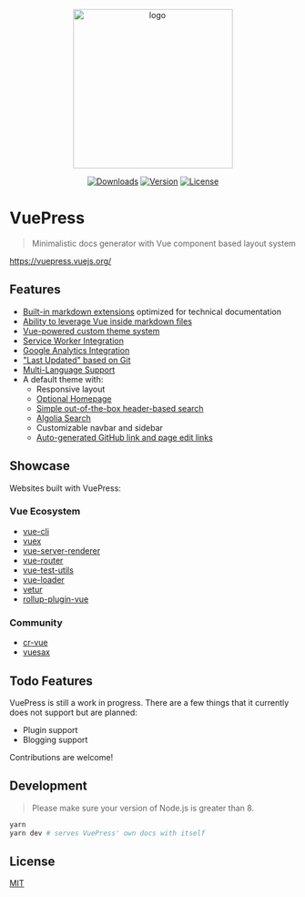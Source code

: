 <p align="center">
  <a href="https://vuepress.vuejs.org/" target="_blank">
    <img width="280" src="https://raw.githubusercontent.com/vuejs/vuepress/master/docs/.vuepress/public/hero.png" alt="logo">
  </a>
</p>

<p align="center">
  <a href="https://npmcharts.com/compare/vuepress?minimal=true"><img src="https://img.shields.io/npm/dm/vuepress.svg" alt="Downloads"></a>
  <a href="https://www.npmjs.com/package/vuepress"><img src="https://img.shields.io/npm/v/vuepress.svg" alt="Version"></a>
  <a href="https://www.npmjs.com/package/vuepress"><img src="https://img.shields.io/npm/l/vuepress.svg" alt="License"></a>
</p>

# VuePress

> Minimalistic docs generator with Vue component based layout system

https://vuepress.vuejs.org/

## Features

- [Built-in markdown extensions](https://vuepress.vuejs.org/guide/markdown.html) optimized for technical documentation
- [Ability to leverage Vue inside markdown files](https://vuepress.vuejs.org/guide/using-vue.html)
- [Vue-powered custom theme system](https://vuepress.vuejs.org/guide/custom-themes.html)
- [Service Worker Integration](https://vuepress.vuejs.org/config/#serviceworker)
- [Google Analytics Integration](https://vuepress.vuejs.org/config/#ga)
- ["Last Updated" based on Git](https://vuepress.vuejs.org/default-theme-config/#last-updated)
- [Multi-Language Support](https://vuepress.vuejs.org/guide/i18n.html)
- A default theme with:
  - Responsive layout
  - [Optional Homepage](https://vuepress.vuejs.org/default-theme-config/#homepage)
  - [Simple out-of-the-box header-based search](https://vuepress.vuejs.org/default-theme-config/#built-in-search)
  - [Algolia Search](https://vuepress.vuejs.org/default-theme-config/#algolia-search)
  - Customizable navbar and sidebar
  - [Auto-generated GitHub link and page edit links](https://vuepress.vuejs.org/default-theme-config/#git-repo-and-edit-links)

## Showcase

Websites built with VuePress:

### Vue Ecosystem

- [vue-cli](https://cli.vuejs.org/)
- [vuex](https://vuex.vuejs.org/)
- [vue-server-renderer](https://ssr.vuejs.org/)
- [vue-router](https://github.com/vuejs/vue-router)
- [vue-test-utils](https://vue-test-utils.vuejs.org/)
- [vue-loader](https://vue-loader.vuejs.org/)
- [vetur](https://vuejs.github.io/vetur/)
- [rollup-plugin-vue](https://rollup-plugin-vue.vuejs.org/)

### Community

- [cr-vue](https://cr-vue.mio3io.com/)
- [vuesax](https://lusaxweb.github.io/vuesax/)

## Todo Features

VuePress is still a work in progress. There are a few things that it currently does not support but are planned:

- Plugin support
- Blogging support

Contributions are welcome!

## Development

> Please make sure your version of Node.js is greater than 8.

``` bash
yarn
yarn dev # serves VuePress' own docs with itself
```

## License

[MIT](https://github.com/vuejs/vuepress/blob/master/LICENSE)
